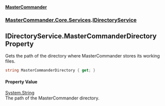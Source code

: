 #### [MasterCommander](MasterCommander.md 'MasterCommander')
### [MasterCommander.Core.Services](MasterCommander.md#MasterCommander.Core.Services 'MasterCommander.Core.Services').[IDirectoryService](IDirectoryService.md 'MasterCommander.Core.Services.IDirectoryService')

## IDirectoryService.MasterCommanderDirectory Property

Gets the path of the directory where MasterCommander stores its working files.

```csharp
string MasterCommanderDirectory { get; }
```

#### Property Value
[System.String](https://docs.microsoft.com/en-us/dotnet/api/System.String 'System.String')  
The path of the MasterCommander directory.